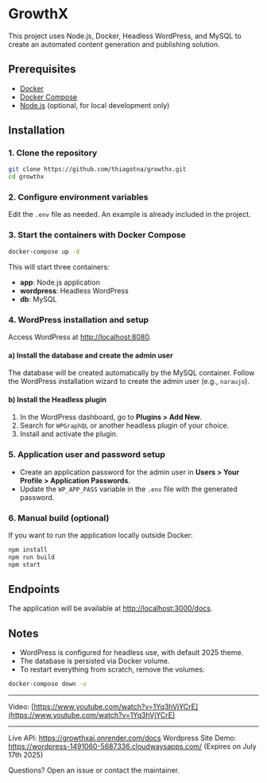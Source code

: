 # GrowthX

This project uses Node.js, Docker, Headless WordPress, and MySQL to create an automated content generation and publishing solution.

## Prerequisites

- [Docker](https://www.docker.com/get-started)
- [Docker Compose](https://docs.docker.com/compose/install/)
- [Node.js](https://nodejs.org/) (optional, for local development only)

## Installation

### 1. Clone the repository

```bash
git clone https://github.com/thiagotna/growthx.git
cd growthx
```

### 2. Configure environment variables

Edit the `.env` file as needed. An example is already included in the project.

### 3. Start the containers with Docker Compose

```bash
docker-compose up -d
```

This will start three containers:

- **app**: Node.js application
- **wordpress**: Headless WordPress
- **db**: MySQL

### 4. WordPress installation and setup

Access WordPress at [http://localhost:8080](http://localhost:8080).

#### a) Install the database and create the admin user

The database will be created automatically by the MySQL container. Follow the WordPress installation wizard to create the admin user (e.g., `naraujo`).

#### b) Install the Headless plugin

1. In the WordPress dashboard, go to **Plugins > Add New**.
2. Search for `WPGraphQL` or another headless plugin of your choice.
3. Install and activate the plugin.

### 5. Application user and password setup

- Create an application password for the admin user in **Users > Your Profile > Application Passwords**.
- Update the `WP_APP_PASS` variable in the `.env` file with the generated password.

### 6. Manual build (optional)

If you want to run the application locally outside Docker:

```bash
npm install
npm run build
npm start
```

## Endpoints

The application will be available at [http://localhost:3000/docs](http://localhost:3000/docs).

## Notes

- WordPress is configured for headless use, with default 2025 theme.
- The database is persisted via Docker volume.
- To restart everything from scratch, remove the volumes:

```bash
docker-compose down -v
```

---

Video: [https://www.youtube.com/watch?v=1Yq3hVjYCrE](https://www.youtube.com/watch?v=1Yq3hVjYCrE)

---
Live API: https://growthxai.onrender.com/docs
Wordpress Site Demo: https://wordpress-1491060-5687336.cloudwaysapps.com/ (Expires on July 17th 2025)

Questions? Open an issue or contact the maintainer.
